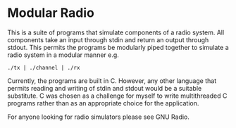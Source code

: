 # Modular Radio

This is a suite of programs that simulate components of a radio system. All
components take an input through stdin and return an output through stdout.
This permits the programs be modularly piped together to simulate a radio
system in a modular manner e.g.

```
./tx | ./channel | ./rx
```

Currently, the programs are built in C. However, any other language that
permits reading and writing of stdin and stdout would be a suitable substitute.
C was chosen as a challenge for myself to write multithreaded C programs
rather than as an appropriate choice for the application.

For anyone looking for radio simulators please see GNU Radio.